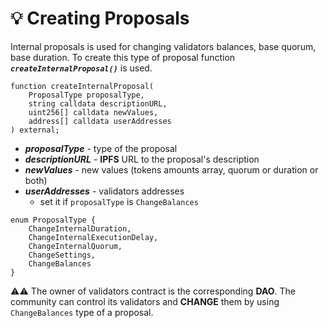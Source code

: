 # 💡 Creating Proposals

Internal proposals is used for changing validators balances, base quorum, base duration. To create this type of proposal function  ***`createInternalProposal()`*** is used.

```solidity
function createInternalProposal(
    ProposalType proposalType,
    string calldata descriptionURL,
    uint256[] calldata newValues,
    address[] calldata userAddresses
) external;
```

- ***proposalType*** -  type of the proposal
- ***descriptionURL*** - **IPFS** URL to the proposal's description
- ***newValues*** -  new values (tokens amounts array, quorum or duration or both)
- ***userAddresses*** -  validators addresses
  - set it if `proposalType` is `ChangeBalances`

```solidity
enum ProposalType {
    ChangeInternalDuration,
    ChangeInternalExecutionDelay,
    ChangeInternalQuorum,
    ChangeSettings,
    ChangeBalances
}
```

⚠️⚠️ The owner of validators contract is the corresponding **DAO**. The community can control its validators and **CHANGE** them by using `ChangeBalances` type of a proposal.
